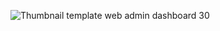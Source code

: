 ![Thumbnail template web admin dashboard 30](https://github.com/user-attachments/assets/613209b2-0934-42c3-b20a-37dccef33e0a)
